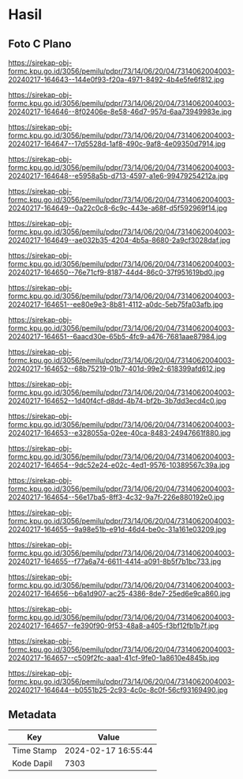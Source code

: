 # Hasil

## Foto C Plano

https://sirekap-obj-formc.kpu.go.id/3056/pemilu/pdpr/73/14/06/20/04/7314062004003-20240217-164643--144e0f93-f20a-4971-8492-4b4e5fe6f812.jpg

https://sirekap-obj-formc.kpu.go.id/3056/pemilu/pdpr/73/14/06/20/04/7314062004003-20240217-164646--8f02406e-8e58-46d7-957d-6aa73949983e.jpg

https://sirekap-obj-formc.kpu.go.id/3056/pemilu/pdpr/73/14/06/20/04/7314062004003-20240217-164647--17d5528d-1af8-490c-9af8-4e09350d7914.jpg

https://sirekap-obj-formc.kpu.go.id/3056/pemilu/pdpr/73/14/06/20/04/7314062004003-20240217-164648--e5958a5b-d713-4597-a1e6-99479254212a.jpg

https://sirekap-obj-formc.kpu.go.id/3056/pemilu/pdpr/73/14/06/20/04/7314062004003-20240217-164649--0a22c0c8-6c9c-443e-a68f-d5f592969f14.jpg

https://sirekap-obj-formc.kpu.go.id/3056/pemilu/pdpr/73/14/06/20/04/7314062004003-20240217-164649--ae032b35-4204-4b5a-8680-2a9cf3028daf.jpg

https://sirekap-obj-formc.kpu.go.id/3056/pemilu/pdpr/73/14/06/20/04/7314062004003-20240217-164650--76e71cf9-8187-44d4-86c0-37f951619bd0.jpg

https://sirekap-obj-formc.kpu.go.id/3056/pemilu/pdpr/73/14/06/20/04/7314062004003-20240217-164651--ee80e9e3-8b81-4112-a0dc-5eb75fa03afb.jpg

https://sirekap-obj-formc.kpu.go.id/3056/pemilu/pdpr/73/14/06/20/04/7314062004003-20240217-164651--6aacd30e-65b5-4fc9-a476-7681aae87984.jpg

https://sirekap-obj-formc.kpu.go.id/3056/pemilu/pdpr/73/14/06/20/04/7314062004003-20240217-164652--68b75219-01b7-401d-99e2-618399afd612.jpg

https://sirekap-obj-formc.kpu.go.id/3056/pemilu/pdpr/73/14/06/20/04/7314062004003-20240217-164652--1d40f4cf-d8dd-4b74-bf2b-3b7dd3ecd4c0.jpg

https://sirekap-obj-formc.kpu.go.id/3056/pemilu/pdpr/73/14/06/20/04/7314062004003-20240217-164653--e328055a-02ee-40ca-8483-24947661f880.jpg

https://sirekap-obj-formc.kpu.go.id/3056/pemilu/pdpr/73/14/06/20/04/7314062004003-20240217-164654--9dc52e24-e02c-4ed1-9576-10389567c39a.jpg

https://sirekap-obj-formc.kpu.go.id/3056/pemilu/pdpr/73/14/06/20/04/7314062004003-20240217-164654--56e17ba5-8ff3-4c32-9a7f-226e880192e0.jpg

https://sirekap-obj-formc.kpu.go.id/3056/pemilu/pdpr/73/14/06/20/04/7314062004003-20240217-164655--9a98e51b-e91d-46d4-be0c-31a161e03209.jpg

https://sirekap-obj-formc.kpu.go.id/3056/pemilu/pdpr/73/14/06/20/04/7314062004003-20240217-164655--f77a6a74-6611-4414-a091-8b5f7b1bc733.jpg

https://sirekap-obj-formc.kpu.go.id/3056/pemilu/pdpr/73/14/06/20/04/7314062004003-20240217-164656--b6a1d907-ac25-4386-8de7-25ed6e9ca860.jpg

https://sirekap-obj-formc.kpu.go.id/3056/pemilu/pdpr/73/14/06/20/04/7314062004003-20240217-164657--fe390f90-9f53-48a8-a405-f3bf12fb1b7f.jpg

https://sirekap-obj-formc.kpu.go.id/3056/pemilu/pdpr/73/14/06/20/04/7314062004003-20240217-164657--c509f2fc-aaa1-41cf-9fe0-1a8610e4845b.jpg

https://sirekap-obj-formc.kpu.go.id/3056/pemilu/pdpr/73/14/06/20/04/7314062004003-20240217-164644--b0551b25-2c93-4c0c-8c0f-56cf93169490.jpg


## Metadata

| Key        | Value               |
| ---------- | ------------------- |
| Time Stamp | 2024-02-17 16:55:44 |
| Kode Dapil | 7303                |



